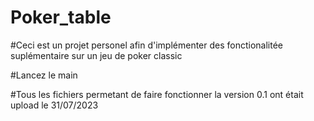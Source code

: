 # Poker_table

#Ceci est un projet personel afin d'implémenter des fonctionalitée suplémentaire sur un jeu de poker classic

#Lancez le main

#Tous les fichiers permetant de faire fonctionner la version 0.1 ont était upload le 31/07/2023 
